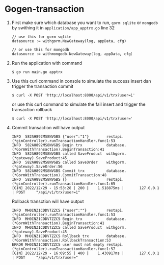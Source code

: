 # Gogen-transaction

1. First make sure which database you want to run, `gorm sqlite` or `mongodb` by swithing it in `application/app_apptrx.go` line 32
   
   ```
   // use this for gorm sqlite
   datasource := withgorm.NewGateway(log, appData, cfg)
   
   // or use this for mongodb
   datasource := withmongodb.NewGateway(log, appData, cfg)
   ```
   
2. Run the application with command 

   ```
   $ go run main.go apptrx
   ```
   
3. Use this curl command in console to simulate the success insert dan trigger the transaction commit
   ```
   $ curl -X POST 'http://localhost:8000/api/v1/trx?user=1'
   ```
   
   or use this curl command to simulate the fail insert and trigger the transaction rollback
   ```
   $ curl -X POST 'http://localhost:8000/api/v1/trx?user='
   ```

4. Commit transaction will have output
   ```
   INFO  582AH892MS8NVGBS {"user":"1"}        restapi.(*ginController).runTransactionHandler.func1:53
   INFO  582AH892MS8NVGBS Begin trx           database.(*GormWithTransaction).BeginTransaction:41
   INFO  582AH892MS8NVGBS called SaveProduct  withgorm.(*gateway).SaveProduct:45
   INFO  582AH892MS8NVGBS called SaveOrder    withgorm.(*gateway).SaveOrder:56
   INFO  582AH892MS8NVGBS Commit trx          database.(*GormWithTransaction).CommitTransaction:48
   INFO  582AH892MS8NVGBS {}                  restapi.(*ginController).runTransactionHandler.func1:65
   [GIN] 2022/12/29 - 15:53:28 | 200 |    1.518875ms |       127.0.0.1 | POST     "/api/v1/trx?user=1"
   ```
   
   Rollback transction will have output
   ```
   INFO  MH0INZ1CDDVTZZC5 {"user":""}         restapi.(*ginController).runTransactionHandler.func1:53
   INFO  MH0INZ1CDDVTZZC5 Begin trx           database.(*GormWithTransaction).BeginTransaction:41
   INFO  MH0INZ1CDDVTZZC5 called SaveProduct  withgorm.(*gateway).SaveProduct:45
   INFO  MH0INZ1CDDVTZZC5 Rollback trx        database.(*GormWithTransaction).RollbackTransaction:53
   ERROR MH0INZ1CDDVTZZC5 user must not empty restapi.(*ginController).runTransactionHandler.func1:57
   [GIN] 2022/12/29 - 16:09:55 | 400 |    1.430917ms |       127.0.0.1 | POST     "/api/v1/trx?user="   
   ```